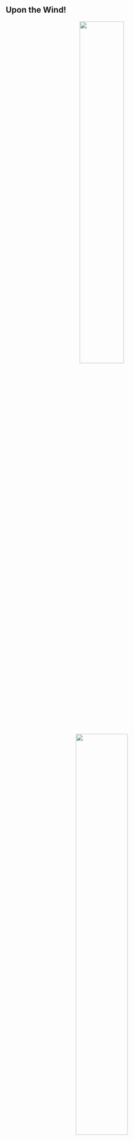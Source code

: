 ## Upon the Wind!
<div align="center">
  <a href="https://github.com/yreater">
  <img width="48%" src="https://github-readme-stats.vercel.app/api?username=yreater&show_icons=true&theme=tokyonight&include_all_commits=true&count_private=true"/>
  <img width="52%" src="https://github-readme-stats.vercel.app/api/top-langs/?username=yreater&layout=compact&langs_count=7&theme=tokyonight"/>
</div>
